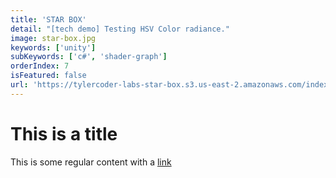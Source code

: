 ```yaml
---
title: 'STAR BOX'
detail: "[tech demo] Testing HSV Color radiance."
image: star-box.jpg
keywords: ['unity']
subKeywords: ['c#', 'shader-graph']
orderIndex: 7
isFeatured: false
url: 'https://tylercoder-labs-star-box.s3.us-east-2.amazonaws.com/index.html'
---
```


# This is a title

This is some regular content with a [link](https://google.com)